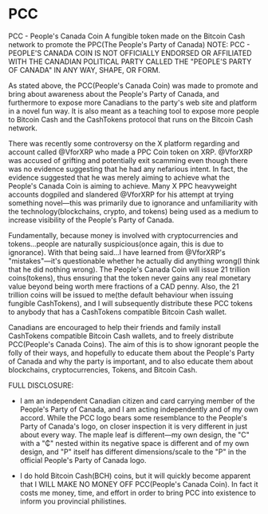 # PCC
PCC - People's Canada Coin
A fungible token made on the Bitcoin Cash network to promote the PPC(The People's Party of Canada)
NOTE: PCC - PEOPLE'S CANADA COIN IS NOT OFFICIALLY ENDORSED OR AFFILIATED WITH THE CANADIAN POLITICAL PARTY CALLED THE "PEOPLE'S PARTY OF CANADA"
IN ANY WAY, SHAPE, OR FORM.

As stated above, the PCC(People's Canada Coin) was made to promote and bring about awareness about the People's Party of Canada, and furthermore to expose more 
Canadians to the party's web site and platform in a novel fun way. It is also meant as a teaching tool to expose more people to Bitcoin Cash and the CashTokens 
protocol that runs on the Bitcoin Cash network.

There was recently some controversy on the X platform regarding and account called @VforXRP who made a PPC Coin token on XRP. @VforXRP was accused of grifting 
and potentially exit scamming even though there was no evidence suggesting that he had any nefarious intent. In fact, the evidence suggested that he was merely 
aiming to achieve what the People's Canada Coin is aiming to achieve. Many X PPC heavyweight accounts dogpiled and slandered @VforXRP for his attempt at trying 
something novel—this was primarily due to ignorance and unfamiliarity with the technology(blockchains, crypto, and tokens) being used as a medium to increase 
visibility of the People's Party of Canada.

Fundamentally, because money is involved with cryptocurrencies and tokens...people are naturally suspicious(once again, this is due to ignorance). With that being 
said...I have learned from @VforXRP's "mistakes"—it's questionable whether he actually did anything wrong(I think that he did nothing wrong). The People's Canada 
Coin will issue 21 trillion coins(tokens), thus ensuring that the token never gains any real monetary value beyond being worth mere fractions of a CAD penny. Also,
the 21 trillion coins will be issued to me(the default behaviour when issuing fungible CashTokens), and I will subsequently distribute these PCC tokens to anybody 
that has a CashTokens compatible Bitcoin Cash wallet.

Canadians are encouraged to help their friends and family install CashTokens compatible Bitcoin Cash wallets, and to freely distribute PCC(People's Canada Coins). 
The aim of this is to show ignorant people the folly of their ways, and hopefully to educate them about the People's Party of Canada and why the party is important, 
and to also educate them about blockchains, cryptocurrencies, Tokens, and Bitcoin Cash.

FULL DISCLOSURE: 

- I am an independent Canadian citizen and card carrying member of the People's Party of Canada, and I am acting independently and of my own accord. While the PCC logo
  bears some resemblance to the People's Party of Canada's logo, on closer inspection it is very different in just about every way. The maple leaf is different—my own
  design, the "C" with a "₵" nested within its negative space is different and of my own design, and "P" itself has different dimensions/scale to the "P" in the official
  People's Party of Canada logo. 

- I do hold Bitcoin Cash(BCH) coins, but it will quickly become apparent that I WILL MAKE NO MONEY OFF PCC(People's Canada Coin). In fact it costs me 
money, time, and effort in order to bring PCC into existence to inform you provincial philistines.
